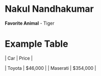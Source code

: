 # Nakul Nandhakumar
**Favorite Animal** - Tiger

# Example Table
| Car | Price |

| Toyota | $46,000 |
| Maserati | $354,000 |
